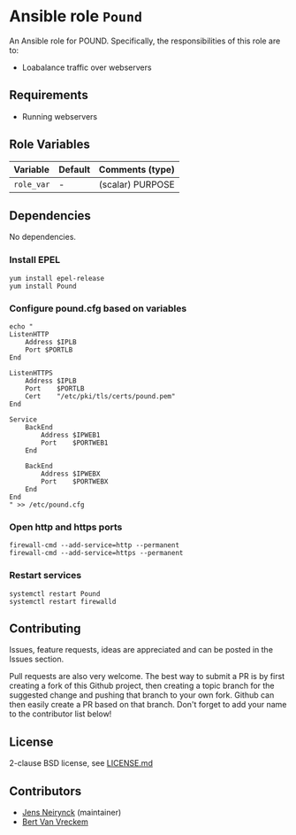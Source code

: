 # Ansible role `Pound`

An Ansible role for POUND. Specifically, the responsibilities of this role are to:
 - Loabalance traffic over webservers

## Requirements

 - Running webservers

## Role Variables


| Variable   | Default | Comments (type)  |
| :---       | :---    | :---             |
| `role_var` | -       | (scalar) PURPOSE |

## Dependencies

No dependencies.

### Install EPEL
```
yum install epel-release
yum install Pound
```

### Configure pound.cfg based on variables
```
echo "
ListenHTTP
    Address $IPLB
    Port $PORTLB
End

ListenHTTPS
    Address $IPLB
    Port    $PORTLB
    Cert    "/etc/pki/tls/certs/pound.pem"
End

Service
    BackEnd
        Address $IPWEB1
        Port    $PORTWEB1
    End

    BackEnd
        Address $IPWEBX
        Port    $PORTWEBX
    End
End
" >> /etc/pound.cfg

```
### Open http and https ports
```
firewall-cmd --add-service=http --permanent
firewall-cmd --add-service=https --permanent
```
### Restart services
```
systemctl restart Pound
systemctl restart firewalld
```

## Contributing

Issues, feature requests, ideas are appreciated and can be posted in the Issues section.

Pull requests are also very welcome. The best way to submit a PR is by first creating a fork of this Github project, then creating a topic branch for the suggested change and pushing that branch to your own fork. Github can then easily create a PR based on that branch. Don't forget to add your name to the contributor list below!

## License

2-clause BSD license, see [LICENSE.md](LICENSE.md)

## Contributors

- [Jens Neirynck](https://github.com/JensNeirynck/) (maintainer)
- [Bert Van Vreckem](https://github.com/bertvv/)

